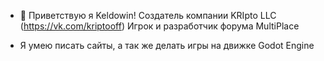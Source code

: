 - 👋 Приветствую я Keldowin!
Создатель компании KRIpto LLC (https://vk.com/kriptooff)
Игрок и разработчик форума MultiPlace

- Я умею писать сайты, а так же делать игры на движке Godot Engine
